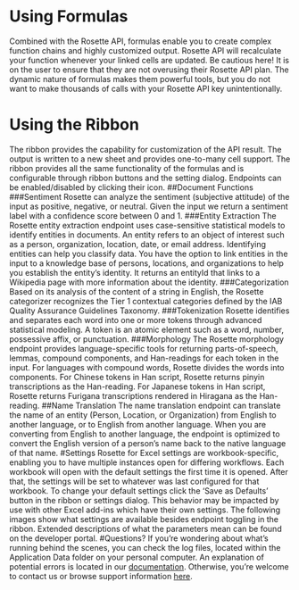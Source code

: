# Using Formulas
Combined with the Rosette API, formulas enable you to create complex function chains and highly customized output. Rosette API will recalculate your function whenever your linked cells are updated.  Be cautious here!  It is on the user to ensure that they are not overusing their Rosette API plan.  The dynamic nature of formulas makes them powerful tools, but you do not want to make thousands of calls with your Rosette API key unintentionally.
# Using the Ribbon
The ribbon provides the capability for customization of the API result. The output is written to a new sheet and provides one-to-many cell support. The ribbon provides all the same functionality of the formulas and is configurable through ribbon buttons and the setting dialog. Endpoints can be enabled/disabled by clicking their icon. 
##Document Functions
###Sentiment
Rosette can analyze the sentiment (subjective attitude) of the input as positive, negative, or neutral. Given the input we return a sentiment label with a confidence score between 0 and 1.
###Entity Extraction
The Rosette entity extraction endpoint uses case-sensitive statistical models to identify entities in documents. An entity refers to an object of interest such as a person, organization, location, date, or email address. Identifying entities can help you classify data. You have the option to link entities in the input to a knowledge base of persons, locations, and organizations to help you establish the entity’s identity. It returns an entityId that links to a Wikipedia page with more information about the identity. 
###Categorization
Based on its analysis of the content of a string in English, the Rosette categorizer recognizes the Tier 1 contextual categories defined by the IAB Quality Assurance Guidelines Taxonomy.
###Tokenization
Rosette identifies and separates each word into one or more tokens through advanced statistical modeling. A token is an atomic element such as a word, number, possessive affix, or punctuation.
###Morphology
The Rosette morphology endpoint provides language-specific tools for returning parts-of-speech, lemmas, compound components, and Han-readings for each token in the input. For languages with compound words, Rosette divides the words into components. For Chinese tokens in Han script, Rosette returns pinyin transcriptions as the Han-reading. For Japanese tokens in Han script, Rosette returns Furigana transcriptions rendered in Hiragana as the Han-reading.
##Name Translation
The name translation endpoint can translate the name of an entity (Person, Location, or Organization) from English to another language, or to English from another language. When you are converting from English to another language, the endpoint is optimized to convert the English version of a person’s name back to the native language of that name. 
#Settings
Rosette for Excel settings are workbook-specific, enabling you to have multiple instances open for differing workflows.  Each workbook will open with the default settings the first time it is opened.  After that, the settings will be set to whatever was last configured for that workbook.  To change your default settings click the ‘Save as Defaults’ button in the ribbon or settings dialog. This behavior may be impacted by use with other Excel add-ins which have their own settings. The following images show what settings are available besides endpoint toggling in the ribbon. Extended descriptions of what the parameters mean can be found on the developer portal.
#Questions?
If you’re wondering about what’s running behind the scenes, you can check the log files, located within the Application Data folder on your personal computer. An explanation of potential errors is located in our [documentation](https://developer.rosette.com/features-and-functions#errors). Otherwise, you’re welcome to contact us or browse support information [here](https://support.rosette.com/hc/en-us).
